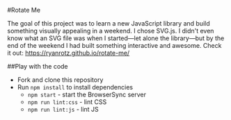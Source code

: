#Rotate Me

The goal of this project was to learn a new JavaScript library and build something visually appealing in a weekend. I chose SVG.js. I didn't even know what an SVG file was when I started—let alone the library—but by the end of the weekend I had built something interactive and awesome. Check it out: https://ryanrotz.github.io/rotate-me/

##Play with the code

* Fork and clone this repository
* Run `npm install` to install dependencies
  * `npm start` - start the BrowserSync server
  * `npm run lint:css` - lint CSS
  * `npm run lint:js` - lint JS

